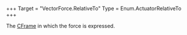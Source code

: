 +++
Target = "VectorForce.RelativeTo"
Type = Enum.ActuatorRelativeTo
+++

The [CFrame](https://developer.roblox.com/api-reference/datatype/CFrame) in which the force is expressed.
